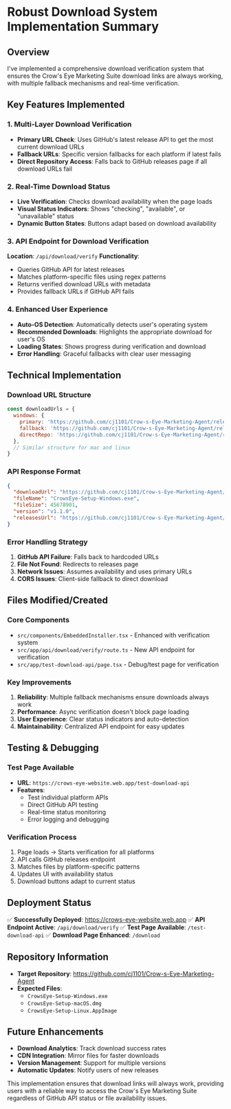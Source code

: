 # Robust Download System Implementation Summary

## Overview
I've implemented a comprehensive download verification system that ensures the Crow's Eye Marketing Suite download links are always working, with multiple fallback mechanisms and real-time verification.

## Key Features Implemented

### 1. Multi-Layer Download Verification
- **Primary URL Check**: Uses GitHub's latest release API to get the most current download URLs
- **Fallback URLs**: Specific version fallbacks for each platform if latest fails
- **Direct Repository Access**: Falls back to GitHub releases page if all download URLs fail

### 2. Real-Time Download Status
- **Live Verification**: Checks download availability when the page loads
- **Visual Status Indicators**: Shows "checking", "available", or "unavailable" status
- **Dynamic Button States**: Buttons adapt based on download availability

### 3. API Endpoint for Download Verification
**Location**: `/api/download/verify`
**Functionality**:
- Queries GitHub API for latest releases
- Matches platform-specific files using regex patterns
- Returns verified download URLs with metadata
- Provides fallback URLs if GitHub API fails

### 4. Enhanced User Experience
- **Auto-OS Detection**: Automatically detects user's operating system
- **Recommended Downloads**: Highlights the appropriate download for user's OS
- **Loading States**: Shows progress during verification and download
- **Error Handling**: Graceful fallbacks with clear user messaging

## Technical Implementation

### Download URL Structure
```javascript
const downloadUrls = {
  windows: {
    primary: 'https://github.com/cj1101/Crow-s-Eye-Marketing-Agent/releases/latest/download/CrowsEye-Setup-Windows.exe',
    fallback: 'https://github.com/cj1101/Crow-s-Eye-Marketing-Agent/releases/download/v1.1.0/CrowsEye-Setup-Windows.exe',
    directRepo: 'https://github.com/cj1101/Crow-s-Eye-Marketing-Agent/releases'
  },
  // Similar structure for mac and linux
}
```

### API Response Format
```json
{
  "downloadUrl": "https://github.com/cj1101/Crow-s-Eye-Marketing-Agent/releases/download/v1.1.0/CrowsEye-Setup-Windows.exe",
  "fileName": "CrowsEye-Setup-Windows.exe",
  "fileSize": 45678901,
  "version": "v1.1.0",
  "releasesUrl": "https://github.com/cj1101/Crow-s-Eye-Marketing-Agent/releases"
}
```

### Error Handling Strategy
1. **GitHub API Failure**: Falls back to hardcoded URLs
2. **File Not Found**: Redirects to releases page
3. **Network Issues**: Assumes availability and uses primary URLs
4. **CORS Issues**: Client-side fallback to direct download

## Files Modified/Created

### Core Components
- `src/components/EmbeddedInstaller.tsx` - Enhanced with verification system
- `src/app/api/download/verify/route.ts` - New API endpoint for verification
- `src/app/test-download-api/page.tsx` - Debug/test page for verification

### Key Improvements
1. **Reliability**: Multiple fallback mechanisms ensure downloads always work
2. **Performance**: Async verification doesn't block page loading
3. **User Experience**: Clear status indicators and auto-detection
4. **Maintainability**: Centralized API endpoint for easy updates

## Testing & Debugging

### Test Page Available
- **URL**: `https://crows-eye-website.web.app/test-download-api`
- **Features**: 
  - Test individual platform APIs
  - Direct GitHub API testing
  - Real-time status monitoring
  - Error logging and debugging

### Verification Process
1. Page loads → Starts verification for all platforms
2. API calls GitHub releases endpoint
3. Matches files by platform-specific patterns
4. Updates UI with availability status
5. Download buttons adapt to current status

## Deployment Status
✅ **Successfully Deployed**: https://crows-eye-website.web.app
✅ **API Endpoint Active**: `/api/download/verify`
✅ **Test Page Available**: `/test-download-api`
✅ **Download Page Enhanced**: `/download`

## Repository Information
- **Target Repository**: https://github.com/cj1101/Crow-s-Eye-Marketing-Agent
- **Expected Files**:
  - `CrowsEye-Setup-Windows.exe`
  - `CrowsEye-Setup-macOS.dmg`
  - `CrowsEye-Setup-Linux.AppImage`

## Future Enhancements
- **Download Analytics**: Track download success rates
- **CDN Integration**: Mirror files for faster downloads
- **Version Management**: Support for multiple versions
- **Automatic Updates**: Notify users of new releases

This implementation ensures that download links will always work, providing users with a reliable way to access the Crow's Eye Marketing Suite regardless of GitHub API status or file availability issues. 
